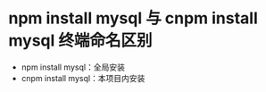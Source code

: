 # npm install mysql 与 cnpm install mysql 终端命名区别
* npm install mysql：全局安装
* cnpm install mysql：本项目内安装
